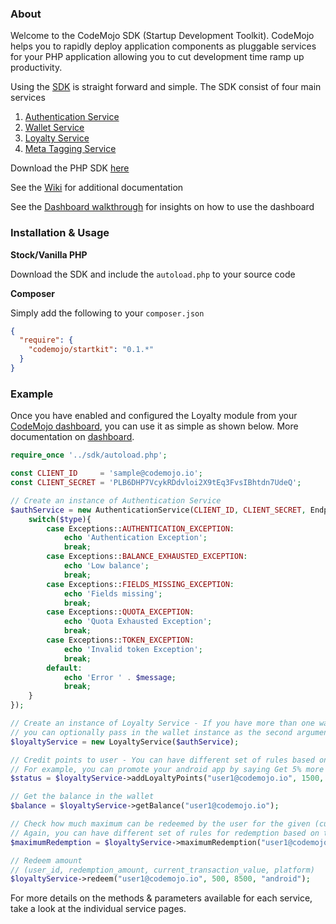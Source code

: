 ### About

Welcome to the CodeMojo SDK (Startup Development Toolkit). CodeMojo helps you to rapidly deploy application components as pluggable services for your PHP application allowing you to cut development time ramp up productivity.

Using the [SDK](https://github.com/codemojo-dr/php-sdk/archive/master.zip) is straight forward and simple. The SDK consist of four main services

1. [Authentication Service](wiki/Authentication-Service)
2. [Wallet Service](wiki/Wallet-Service)
3. [Loyalty Service](wiki/Loyalty-Service)
4. [Meta Tagging Service](wiki/Meta-Service) 

Download the PHP SDK [here](https://github.com/codemojo-dr/php-sdk/archive/master.zip)

See the [Wiki](wiki) for additional documentation

See the [Dashboard walkthrough](wiki/Dashboard) for insights on how to use the dashboard

### Installation & Usage

**Stock/Vanilla PHP**

Download the SDK and include the `autoload.php` to your source code

**Composer**

Simply add the following to your `composer.json`

```json
{
  "require": {
    "codemojo/startkit": "0.1.*"
  }
}
```

### Example
Once you have enabled and configured the Loyalty module from your [CodeMojo dashboard](https://dashboard.codemojo.io), you can use it as simple as shown below. More documentation on [dashboard](wiki/Dashboard).

```php    
require_once '../sdk/autoload.php';

const CLIENT_ID     = 'sample@codemojo.io';
const CLIENT_SECRET = 'PLB6DHP7VcykRDdvloi2X9tEq3FvsIBhtdn7UdeQ';

// Create an instance of Authentication Service
$authService = new AuthenticationService(CLIENT_ID, CLIENT_SECRET, Endpoints::LOCAL, function($type, $message){
    switch($type){
        case Exceptions::AUTHENTICATION_EXCEPTION:
            echo 'Authentication Exception';
            break;
        case Exceptions::BALANCE_EXHAUSTED_EXCEPTION:
            echo 'Low balance';
            break;
        case Exceptions::FIELDS_MISSING_EXCEPTION:
            echo 'Fields missing';
            break;
        case Exceptions::QUOTA_EXCEPTION:
            echo 'Quota Exhausted Exception';
            break;
        case Exceptions::TOKEN_EXCEPTION:
            echo 'Invalid token Exception';
            break;
        default:
            echo 'Error ' . $message;
            break;
    }
});

// Create an instance of Loyalty Service - If you have more than one wallet service,
// you can optionally pass in the wallet instance as the second argument
$loyaltyService = new LoyaltyService($authService);

// Credit points to user - You can have different set of rules based on the platform
// For example, you can promote your android app by saying Get 5% more cashback when you transact through the Android app
$status = $loyaltyService->addLoyaltyPoints("user1@codemojo.io", 1500, "android", "", 7, "Cashback for Order no. 1231");

// Get the balance in the wallet
$balance = $loyaltyService->getBalance("user1@codemojo.io");

// Check how much maximum can be redeemed by the user for the given (current) transaction value
// Again, you can have different set of rules for redemption based on the platform
$maximumRedemption = $loyaltyService->maximumRedemption("user1@codemojo.io",8500);

// Redeem amount
// (user_id, redemption_amount, current_transaction_value, platform)
$loyaltyService->redeem("user1@codemojo.io", 500, 8500, "android");

```
For more details on the methods & parameters available for each service, take a look at the individual service pages.

